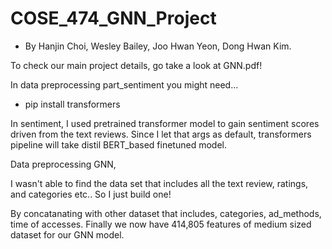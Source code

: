 # COSE_474_GNN_Project
- By Hanjin Choi, Wesley Bailey, Joo Hwan Yeon, Dong Hwan Kim.

To check our main project details, go take a look at GNN.pdf!

In data preprocessing part_sentiment you might need...

- pip install transformers

In sentiment, I used pretrained transformer model to gain sentiment scores driven from the text reviews.
Since I let that args as default, transformers pipeline will take distil BERT_based finetuned model.

Data preprocessing GNN,

I wasn't able to find the data set that includes all the text review, ratings, and categories etc.. 
So I just build one!

By concatanating with other dataset that includes, categories, ad_methods, time of accesses.
Finally we now have 414,805 features of medium sized dataset for our GNN model. 
